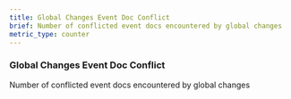 ```yaml
---
title: Global Changes Event Doc Conflict
brief: Number of conflicted event docs encountered by global changes
metric_type: counter
---
```

### Global Changes Event Doc Conflict

Number of conflicted event docs encountered by global changes